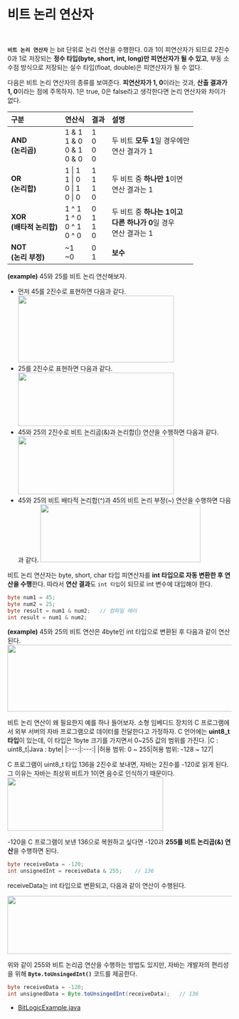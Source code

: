 # 비트 논리 연산자
<br/>

**`비트 논리 연산자`** 는 bit 단위로 논리 연산을 수행한다. 0과 1이 피연산자가 되므로 2진수 0과 1로 저장되는 **정수 타입(byte, short, int, long)만 피연산자가 될 수 있고**,
부동 소수점 방식으로 저장되는 실수 타입(float, double)은 피연산자가 될 수 없다.<br/>

다음은 비트 논리 연산자의 종류를 보여준다. **피연산자가 1, 0**이라는 것과, **산출 결과가 1, 0**이라는 점에 주목하자. 1은 true, 0은 false라고 생각한다면 논리 연산자와 차이가 없다.

|구분|연산식|결과|설명|
|:---|:---|:---|:---|
|**AND**<br/>**(논리곱)**|1 & 1<br/>1 & 0<br/>0 & 1<br>0 & 0|1<br/>0<br/>0<br/>0|두 비트 **모두 1**일 경우에만<br/>연산 결과가 1|
|**OR**<br/>**(논리합)**|1 \| 1<br/>1 \| 0<br/>0 \| 1<br/>0 \| 0|1<br/>1<br/>1<br/>0|두 비트 중 **하나만 1**이면<br/>연산 결과는 1|
|**XOR**<br/>**(배타적 논리합)**|1 ^ 1<br/>1 ^ 0<br/>0 ^ 1<br/>0 ^ 0|0<br/>1<br/>1<br/>0|두 비트 중 **하나는 1이고**<br/>**다른 하나가 0**일 경우<br/>연산 결과는 1|
|**NOT**<br/>**(논리 부정)**|~1<br/>~0|0<br/>1|**보수**|

**(example)** 45와 25를 비트 논리 연산해보자.<br/>
- 먼저 45를 2진수로 표현하면 다음과 같다.<br/>
  <img src="https://github.com/silxbro/java/assets/142463332/64776c93-874c-49df-9028-e46d778ba05b" width="350" height="150"/><br/>
- 25를 2진수로 표현하면 다음과 같다.<br/>
  <img src="https://github.com/silxbro/java/assets/142463332/a913da47-aa4c-45ca-a291-192b5c66d41e" width="350" height="120"/><br/>
- 45와 25의 2진수로 비트 논리곱(&)과 논리합(|) 연산을 수행하면 다음과 같다.
  <img src="https://github.com/silxbro/java/assets/142463332/a3eba4fc-a452-4c5e-884b-a558ae194ecf" width="350" height="130"/><br/>
- 45와 25의 비트 배타적 논리합(^)과 45의 비트 논리 부정(~) 연산을 수행하면 다음과 같다.
  <img src="https://github.com/silxbro/java/assets/142463332/e439e434-070a-4f09-a0eb-036eee1feb7f" width="360" height="130"/><br/>

비트 논리 연산자는 byte, short, char 타입 피연산자를 **int 타입으로 자동 변환한 후 연산을 수행**한다. 따라서 **연산 결과**도 `int 타입`이 되므로 int 변수에 대입해야 한다.
```java
byte num1 = 45;
byte num2 = 25;
byte result = num1 & num2;   // 컴파일 에러
int result = num1 & num2;
```
**(example)** 45와 25의 비트 연산은 4byte인 int 타입으로 변환된 후 다음과 같이 연산된다.
  <img src="https://github.com/silxbro/java/assets/142463332/0c94acde-8fe1-4a65-9c0e-ba62c3ce8bea" width="550" height="150"/><br/>

비트 논리 연산이 왜 필요한지 예를 하나 들어보자. 소형 임베디드 장치의 C 프로그램에서 외부 서버의 자바 프로그램으로 데이터를 전달한다고 가정하자. C 언어에는 **uint8_t 타입**이 있는데,
이 타입은 1byte 크기를 가지면서 0~255 값의 범위를 가진다.
|C : uint8_t|Java : byte|
|:---:|:---:|
|허용 범위: 0 ~ 255|허용 범위: -128 ~ 127|

C 프로그램이 uint8_t 타입 136을 2진수로 보내면, 자바는 2진수를 -120로 읽게 된다. 그 이유는 자바는 최상위 비트가 1이면 음수로 인식하기 때문이다.<br/>
<img src="https://github.com/silxbro/java/assets/142463332/e5322756-4d86-49fe-ba21-ae6fcd31af56" width="350" height="120"/><br/>

-120을 C 프로그램이 보낸 136으로 복원하고 싶다면 -120과 **255를 비트 논리곱(&) 연산**을 수행하면 된다.
```java
byte receiveData = -120;
int unsignedInt = receiveData & 255;    // 136
```
receiveData는 int 타입으로 변환되고, 다음과 같이 연산이 수행된다.

<img src="https://github.com/silxbro/java/assets/142463332/9eee1bbe-7890-4d2b-9bd2-c9676ca49434" width="550" height="130"/><br/>

위와 같이 255와 비트 논리곱 연산을 수행하는 방법도 있지만, 자바는 개발자의 편리성을 위해 **`Byte.toUnsingedInt()`** 코드를 제공한다.
```java
byte receiveData = -120;
int unsignedData = Byte.toUnsingedInt(receiveData);   // 136
```
- [BitLogicExample.java](https://github.com/silxbro/java/blob/main/src/thisisjava/ch03/sec08/BitLogicExample.java)
